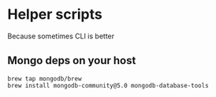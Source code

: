 # Helper scripts

Because sometimes CLI is better

## Mongo deps on your host

```
brew tap mongodb/brew
brew install mongodb-community@5.0 mongodb-database-tools
```

